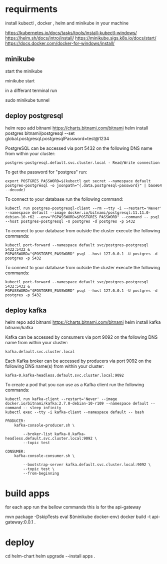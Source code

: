 # requirments 
install kubectl , docker , helm and minikube in your machine 

https://kubernetes.io/docs/tasks/tools/install-kubectl-windows/
https://helm.sh/docs/intro/install/
https://minikube.sigs.k8s.io/docs/start/
https://docs.docker.com/docker-for-windows/install/

## minikube 

start the minikube 

minikube start 

in a differant terminal run 

sudo minikube tunnel

## deploy postgresql 


helm repo add bitnami https://charts.bitnami.com/bitnami
helm install postgres bitnami/postgresql --set global.postgresql.postgresqlPassword=test@1234



PostgreSQL can be accessed via port 5432 on the following DNS name from within your cluster:

    postgres-postgresql.default.svc.cluster.local - Read/Write connection

To get the password for "postgres" run:

    export POSTGRES_PASSWORD=$(kubectl get secret --namespace default postgres-postgresql -o jsonpath="{.data.postgresql-password}" | base64 --decode)

To connect to your database run the following command:

    kubectl run postgres-postgresql-client --rm --tty -i --restart='Never' --namespace default --image docker.io/bitnami/postgresql:11.11.0-debian-10-r62 --env="PGPASSWORD=$POSTGRES_PASSWORD" --command -- psql --host postgres-postgresql -U postgres -d postgres -p 5432



To connect to your database from outside the cluster execute the following commands:

    kubectl port-forward --namespace default svc/postgres-postgresql 5432:5432 &
    PGPASSWORD="$POSTGRES_PASSWORD" psql --host 127.0.0.1 -U postgres -d postgres -p 5432


To connect to your database from outside the cluster execute the following commands:

    kubectl port-forward --namespace default svc/postgres-postgresql 5432:5432 &
    PGPASSWORD="$POSTGRES_PASSWORD" psql --host 127.0.0.1 -U postgres -d postgres -p 5432


## deploy kafka 

helm repo add bitnami https://charts.bitnami.com/bitnami
helm install kafka bitnami/kafka

Kafka can be accessed by consumers via port 9092 on the following DNS name from within your cluster:

    kafka.default.svc.cluster.local

Each Kafka broker can be accessed by producers via port 9092 on the following DNS name(s) from within your cluster:

    kafka-0.kafka-headless.default.svc.cluster.local:9092

To create a pod that you can use as a Kafka client run the following commands:

    kubectl run kafka-client --restart='Never' --image docker.io/bitnami/kafka:2.7.0-debian-10-r109 --namespace default --command -- sleep infinity
    kubectl exec --tty -i kafka-client --namespace default -- bash

    PRODUCER:
        kafka-console-producer.sh \
            
            --broker-list kafka-0.kafka-headless.default.svc.cluster.local:9092 \
            --topic test

    CONSUMER:
        kafka-console-consumer.sh \
            
            --bootstrap-server kafka.default.svc.cluster.local:9092 \
            --topic test \
            --from-beginning


# build apps 

for each app run the bellow commands this is for the api-gateway 

mvn package -DskipTests 
eval $(minikube docker-env)
docker build -t api-gateway:0.0.1 .

# deploy 
cd helm-chart
helm upgrade --install apps .